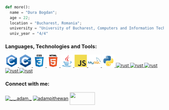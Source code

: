 

```python

def more():
  name = "Dura Bogdan";
  age = 22;
  location = "Bucharest, Romania";
  university = "University of Bucharest, Computers and Information Technology"
  univ_year = "4/4"
```

<h3 align="left">Languages, Technologies and Tools:</h3>
<p align="left"> <a href="https://www.cprogramming.com/" target="_blank"
    rel="noreferrer"> <img src="https://raw.githubusercontent.com/devicons/devicon/master/icons/c/c-original.svg"
      alt="c" width="40" height="40" /> </a> <a href="https://www.w3schools.com/cpp/" target="_blank" rel="noreferrer">
    <img src="https://raw.githubusercontent.com/devicons/devicon/master/icons/cplusplus/cplusplus-original.svg"
      alt="cplusplus" width="40" height="40" /> </a> <a href="https://www.w3schools.com/css/" target="_blank"
    rel="noreferrer"> <img
      src="https://raw.githubusercontent.com/devicons/devicon/master/icons/css3/css3-original-wordmark.svg" alt="css3"
      width="40" height="40" /> </a>
      <a href="https://www.w3.org/html/" target="_blank" rel="noreferrer"> <img
      src="https://raw.githubusercontent.com/devicons/devicon/master/icons/html5/html5-original-wordmark.svg"
      alt="html5" width="40" height="40" /> </a> 
      <a href="https://www.java.com" target="_blank" rel="noreferrer"> <img
      src="https://raw.githubusercontent.com/devicons/devicon/master/icons/java/java-original.svg" alt="java" width="40"
      height="40" /> </a> 
      <a href="https://developer.mozilla.org/en-US/docs/Web/JavaScript" target="_blank"
    rel="noreferrer"> <img
      src="https://raw.githubusercontent.com/devicons/devicon/master/icons/javascript/javascript-original.svg"
      alt="javascript" width="40" height="40" /> </a> 
      <a href="https://www.mysql.com/" target="_blank" rel="noreferrer"> <img
      src="https://raw.githubusercontent.com/devicons/devicon/master/icons/mysql/mysql-original-wordmark.svg"
      alt="mysql" width="40" height="40" /> </a> </a>  
      <a href="https://www.python.org" target="_blank" rel="noreferrer"> <img
      src="https://raw.githubusercontent.com/devicons/devicon/master/icons/python/python-original.svg" alt="python"
      width="40" height="40" /> </a> 
      <a href="https://www.djangoproject.com/" target="_blank" rel="noreferrer"> <img
      src="https://icon-library.com/images/django-icon/django-icon-8.jpg" alt="rust"
      width="50" height="50" alt="premiere"/> </a> 
      <a href="https://www.rust-lang.org/" target="_blank" rel="noreferrer"> <img
      src="https://www.rust-lang.org/logos/rust-logo-64x64.png" alt="rust"
      width="40" height="40" /> </a> 
      <a href="https://www.adobe.com/ro/products/premiere.html" target="_blank" rel="noreferrer"> <img
      src="https://brandlogos.net/wp-content/uploads/2022/04/adobe_premiere_pro-logo-brandlogos.net_.png" alt="rust"
      width="40" height="40" alt="premiere"/> </a> 
      <a href="https://www.raspberrypi.org/" target="_blank" rel="noreferrer"> <img
      src="https://seeklogo.com/images/R/raspberry-pi-logo-8240ABBDFE-seeklogo.com.png" alt="rust"
      width="30" height="40" alt="premiere"/> </a> 
      <a href="https://www.autodesk.com/products/autocad/" target="_blank" rel="noreferrer"> <img
      src="https://1.bp.blogspot.com/-Ryqdmd373nw/Xrb-ymoSu_I/AAAAAAAAAsM/Tu6QI6lE7SwxgPdtIWUB5xhH2YvCH2tJACPcBGAYYCw/s1600/AutoCAD.png" alt="rust"
      width="70" height="40" alt="autocad"/> </a> 
      
 </p>

<h3 align="left">Connect with me:</h3>
<p align="left">
  <a href="https://www.instagram.com/durabogdan_/" target="blank"><img align="center"
      src="https://raw.githubusercontent.com/rahuldkjain/github-profile-readme-generator/master/src/images/icons/Social/instagram.svg"
      alt="_._.adam._" height="30" width="40" /></a>
  <a href="https://www.hackerrank.com/bogdan2435" target="blank"><img align="center"
      src="https://raw.githubusercontent.com/rahuldkjain/github-profile-readme-generator/master/src/images/icons/Social/hackerrank.svg"
      alt="adampithewan" height="30" width="40" /></a>
 <a href="https://exercism.org/profiles/Bogdan2435" target="blank"><img align="center"
      src="https://upload.wikimedia.org/wikipedia/commons/c/c1/Exercism-logo.svg" 
      height="40" width="80" /></a>
</p>


<!--
<div align="center">
  <a href="https://open.spotify.com/user/6s6pbtefezpookh8gwnkko15v">
    <img src="https://spotify-readme-theta-virid.vercel.app/api?scan=true&theme=dark" width="240px">
  </a>
</div>
-->


<!--
<br/>
<p align="left">
  <a href="https://abhigyantrips.dev/">
  <img width="49.5%" src="https://github-readme-stats.vercel.app/api?username=abhigyantrips&show_icons=true&theme=gruvbox&hide_border=true" />
    <img width="49.5%" src="https://github-readme-streak-stats.herokuapp.com/?user=abhigyantrips&theme=gruvbox&hide_border=true" />
  </a>
</p>
<br>

[![Abhigyan Trips' Activity Graph](https://activity-graph.herokuapp.com/graph?username=abhigyantrips&custom_title=Abhigyan%20Trips's%20Contribution%20Graph&theme=gruvbox&bg_color=282828&hide_border=true&line=d1a01f&point=c58545)](https://abhigyantrips.dev)
-->









<!--
**Bogdan2435/Bogdan2435** is a ✨ _special_ ✨ repository because its `README.md` (this file) appears on your GitHub profile.

Here are some ideas to get you started:

- 🔭 I’m currently working on ...
- 🌱 I’m currently learning ...
- 👯 I’m looking to collaborate on ...
- 🤔 I’m looking for help with ...
- 💬 Ask me about ...
- 📫 How to reach me: ...
- 😄 Pronouns: ...
- ⚡ Fun fact: ...
-->
